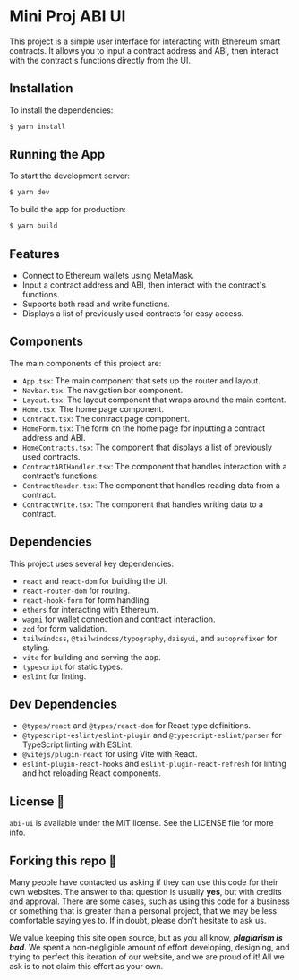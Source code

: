 # Mini Proj ABI UI

This project is a simple user interface for interacting with Ethereum smart contracts. It allows you to input a contract address and ABI, then interact with the contract's functions directly from the UI.

## Installation

To install the dependencies:
```bash
$ yarn install
```

## Running the App

To start the development server:
```bash
$ yarn dev
```

To build the app for production:
```bash
$ yarn build
```

## Features

- Connect to Ethereum wallets using MetaMask.
- Input a contract address and ABI, then interact with the contract's functions.
- Supports both read and write functions.
- Displays a list of previously used contracts for easy access.

## Components

The main components of this project are:

- `App.tsx`: The main component that sets up the router and layout.
- `Navbar.tsx`: The navigation bar component.
- `Layout.tsx`: The layout component that wraps around the main content.
- `Home.tsx`: The home page component.
- `Contract.tsx`: The contract page component.
- `HomeForm.tsx`: The form on the home page for inputting a contract address and ABI.
- `HomeContracts.tsx`: The component that displays a list of previously used contracts.
- `ContractABIHandler.tsx`: The component that handles interaction with a contract's functions.
- `ContractReader.tsx`: The component that handles reading data from a contract.
- `ContractWrite.tsx`: The component that handles writing data to a contract.

## Dependencies

This project uses several key dependencies:

- `react` and `react-dom` for building the UI.
- `react-router-dom` for routing.
- `react-hook-form` for form handling.
- `ethers` for interacting with Ethereum.
- `wagmi` for wallet connection and contract interaction.
- `zod` for form validation.
- `tailwindcss`, `@tailwindcss/typography`, `daisyui`, and `autoprefixer` for styling.
- `vite` for building and serving the app.
- `typescript` for static types.
- `eslint` for linting.

## Dev Dependencies

- `@types/react` and `@types/react-dom` for React type definitions.
- `@typescript-eslint/eslint-plugin` and `@typescript-eslint/parser` for TypeScript linting with ESLint.
- `@vitejs/plugin-react` for using Vite with React.
- `eslint-plugin-react-hooks` and `eslint-plugin-react-refresh` for linting and hot reloading React components.

## License 📜

`abi-ui` is available under the MIT license. See the LICENSE file for more info.

## Forking this repo 🚨

Many people have contacted us asking if they can use this code for their own websites. The answer to that question is usually **yes**, but with credits and approval. There are some cases, such as using this code for a business or something that is greater than a personal project, that we may be less comfortable saying yes to. If in doubt, please don't hesitate to ask us.

We value keeping this site open source, but as you all know, _**plagiarism is bad**_. We spent a non-negligible amount of effort developing, designing, and trying to perfect this iteration of our website, and we are proud of it! All we ask is to not claim this effort as your own.